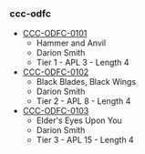 ### ccc-odfc
* [CCC-ODFC-0101](http://www.dmsguild.com/product/227812/CCCODFC0101-Hammer-and-Anvil?affiliate_id=757342)
    * Hammer and Anvil
    * Darion Smith
    * Tier 1 - APL 3 - Length 4
* [CCC-ODFC-0102](http://www.dmsguild.com/product/227841/CCCODFC0102-Black-Blades-Black-Wings?affiliate_id=757342)
    * Black Blades, Black Wings
    * Darion Smith
    * Tier 2 - APL 8 - Length 4
* [CCC-ODFC-0103](http://www.dmsguild.com/product/227845/CCCODFC0103-Elders-Eyes-Upon-You?affiliate_id=757342)
    * Elder's Eyes Upon You
    * Darion Smith
    * Tier 3 - APL 15 - Length 4
